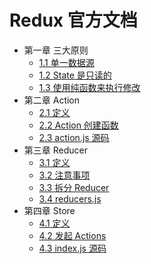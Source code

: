 # Redux 官方文档

- 第一章 三大原则
    - [1.1 单一数据源](https://github.com/514723273/After-Reading/blob/master/Redux%E5%AE%98%E6%96%B9%E6%96%87%E6%A1%A3/Content.md#11-%E5%8D%95%E4%B8%80%E6%95%B0%E6%8D%AE%E6%BA%90)
    - [1.2 State 是只读的](https://github.com/514723273/After-Reading/blob/master/Redux%E5%AE%98%E6%96%B9%E6%96%87%E6%A1%A3/Content.md#12-state-%E6%98%AF%E5%8F%AA%E8%AF%BB%E7%9A%84)
    - [1.3 使用纯函数来执行修改](https://github.com/514723273/After-Reading/blob/master/Redux%E5%AE%98%E6%96%B9%E6%96%87%E6%A1%A3/Content.md#13-%E4%BD%BF%E7%94%A8%E7%BA%AF%E5%87%BD%E6%95%B0%E6%9D%A5%E6%89%A7%E8%A1%8C%E4%BF%AE%E6%94%B9)
- 第二章 Action
    - [2.1 定义](https://github.com/514723273/After-Reading/blob/master/Redux%E5%AE%98%E6%96%B9%E6%96%87%E6%A1%A3/Content.md#21-%E5%AE%9A%E4%B9%89)
    - [2.2 Action 创建函数](https://github.com/514723273/After-Reading/blob/master/Redux%E5%AE%98%E6%96%B9%E6%96%87%E6%A1%A3/Content.md#22-action-%E5%88%9B%E5%BB%BA%E5%87%BD%E6%95%B0)
    - [2.3 action.js 源码](https://github.com/514723273/After-Reading/blob/master/Redux%E5%AE%98%E6%96%B9%E6%96%87%E6%A1%A3/Content.md#23-actionjs-%E6%BA%90%E7%A0%81)
- 第三章 Reducer
    - [3.1 定义](https://github.com/514723273/After-Reading/blob/master/Redux%E5%AE%98%E6%96%B9%E6%96%87%E6%A1%A3/Content.md#31-%E5%AE%9A%E4%B9%89)
    - [3.2 注意事项](https://github.com/514723273/After-Reading/blob/master/Redux%E5%AE%98%E6%96%B9%E6%96%87%E6%A1%A3/Content.md#32-%E6%B3%A8%E6%84%8F%E4%BA%8B%E9%A1%B9)
    - [3.3 拆分 Reducer](https://github.com/514723273/After-Reading/blob/master/Redux%E5%AE%98%E6%96%B9%E6%96%87%E6%A1%A3/Content.md#33-%E6%8B%86%E5%88%86-reducer)
    - [3.4 reducers.js](https://github.com/514723273/After-Reading/blob/master/Redux%E5%AE%98%E6%96%B9%E6%96%87%E6%A1%A3/Content.md#34-reducersjs)
- 第四章 Store
    - [4.1 定义](https://github.com/514723273/After-Reading/blob/master/Redux%E5%AE%98%E6%96%B9%E6%96%87%E6%A1%A3/Content.md#41-%E5%AE%9A%E4%B9%89)
    - [4.2 发起 Actions](https://github.com/514723273/After-Reading/blob/master/Redux%E5%AE%98%E6%96%B9%E6%96%87%E6%A1%A3/Content.md#42-%E5%8F%91%E8%B5%B7-actions)
    - [4.3 index.js 源码](https://github.com/514723273/After-Reading/blob/master/Redux%E5%AE%98%E6%96%B9%E6%96%87%E6%A1%A3/Content.md#43-indexjs-%E6%BA%90%E7%A0%81)